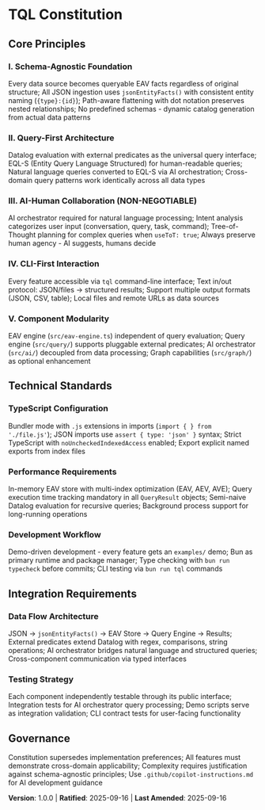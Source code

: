 # TQL Constitution
<!-- Schema-Agnostic EAV Datalog Engine with AI Orchestration -->

## Core Principles

### I. Schema-Agnostic Foundation
Every data source becomes queryable EAV facts regardless of original structure; All JSON ingestion uses `jsonEntityFacts()` with consistent entity naming (`{type}:{id}`); Path-aware flattening with dot notation preserves nested relationships; No predefined schemas - dynamic catalog generation from actual data patterns

### II. Query-First Architecture  
Datalog evaluation with external predicates as the universal query interface; EQL-S (Entity Query Language Structured) for human-readable queries; Natural language queries converted to EQL-S via AI orchestration; Cross-domain query patterns work identically across all data types

### III. AI-Human Collaboration (NON-NEGOTIABLE)
AI orchestrator required for natural language processing; Intent analysis categorizes user input (conversation, query, task, command); Tree-of-Thought planning for complex queries when `useToT: true`; Always preserve human agency - AI suggests, humans decide

### IV. CLI-First Interaction
Every feature accessible via `tql` command-line interface; Text in/out protocol: JSON/files → structured results; Support multiple output formats (JSON, CSV, table); Local files and remote URLs as data sources

### V. Component Modularity
EAV engine (`src/eav-engine.ts`) independent of query evaluation; Query engine (`src/query/`) supports pluggable external predicates; AI orchestrator (`src/ai/`) decoupled from data processing; Graph capabilities (`src/graph/`) as optional enhancement

## Technical Standards

### TypeScript Configuration
Bundler mode with `.js` extensions in imports (`import { } from './file.js'`); JSON imports use `assert { type: 'json' }` syntax; Strict TypeScript with `noUncheckedIndexedAccess` enabled; Export explicit named exports from index files

### Performance Requirements  
In-memory EAV store with multi-index optimization (EAV, AEV, AVE); Query execution time tracking mandatory in all `QueryResult` objects; Semi-naive Datalog evaluation for recursive queries; Background process support for long-running operations

### Development Workflow
Demo-driven development - every feature gets an `examples/` demo; Bun as primary runtime and package manager; Type checking with `bun run typecheck` before commits; CLI testing via `bun run tql` commands

## Integration Requirements

### Data Flow Architecture
JSON → `jsonEntityFacts()` → EAV Store → Query Engine → Results; External predicates extend Datalog with regex, comparisons, string operations; AI orchestrator bridges natural language and structured queries; Cross-component communication via typed interfaces

### Testing Strategy
Each component independently testable through its public interface; Integration tests for AI orchestrator query processing; Demo scripts serve as integration validation; CLI contract tests for user-facing functionality

## Governance
Constitution supersedes implementation preferences; All features must demonstrate cross-domain applicability; Complexity requires justification against schema-agnostic principles; Use `.github/copilot-instructions.md` for AI development guidance

**Version**: 1.0.0 | **Ratified**: 2025-09-16 | **Last Amended**: 2025-09-16